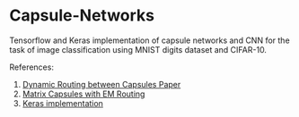 # Capsule-Networks
Tensorflow and Keras implementation of capsule networks and CNN for the task of image classification using MNIST digits dataset and CIFAR-10. 

References:
1. [Dynamic Routing between Capsules Paper](https://arxiv.org/abs/1710.09829)
2. [Matrix Capsules with EM Routing](https://openreview.net/pdf?id=HJWLfGWRb)
3. [Keras implementation](https://github.com/XifengGuo/CapsNet-Keras)

